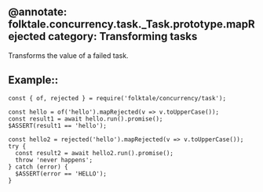 @annotate: folktale.concurrency.task._Task.prototype.mapRejected
category: Transforming tasks
---

Transforms the value of a failed task.


## Example::

    const { of, rejected } = require('folktale/concurrency/task');
    
    const hello = of('hello').mapRejected(v => v.toUpperCase());
    const result1 = await hello.run().promise();
    $ASSERT(result1 == 'hello');
    
    const hello2 = rejected('hello').mapRejected(v => v.toUpperCase());
    try {
      const result2 = await hello2.run().promise();
      throw 'never happens';
    } catch (error) {
      $ASSERT(error == 'HELLO');
    }
